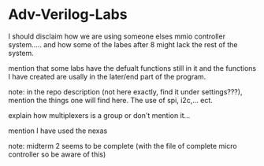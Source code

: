 # Adv-Verilog-Labs

I should disclaim how we are using someone elses mmio controller system..... and how some of the labes after 8 might lack the rest of the system.

mention that some labs have the defualt functions still in it and the functions I have created are usally in the later/end part of the program.

note: in the repo description (not here exactly, find it under settings???), mention the things one will find here. The use of spi, i2c,... ect.

explain how multiplexers is a group or don't mention it...

mention I have used the nexas


note: midterm 2 seems to be complete (with the file of complete micro controller so be aware of this)
